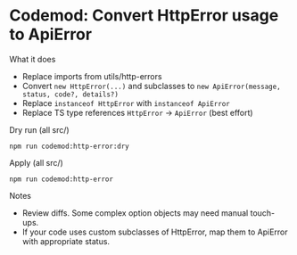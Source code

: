 # Codemod: Convert HttpError usage to ApiError

What it does

- Replace imports from utils/http-errors
- Convert `new HttpError(...)` and subclasses to `new ApiError(message, status, code?, details?)`
- Replace `instanceof HttpError` with `instanceof ApiError`
- Replace TS type references `HttpError` -> `ApiError` (best effort)

Dry run (all src/)

```
npm run codemod:http-error:dry
```

Apply (all src/)

```
npm run codemod:http-error
```

Notes

- Review diffs. Some complex option objects may need manual touch-ups.
- If your code uses custom subclasses of HttpError, map them to ApiError with appropriate status.
